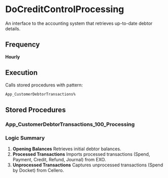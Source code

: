 # DoCreditControlProcessing  

An interface to the accounting system that retrieves up-to-date debtor details.  

## Frequency  
**Hourly**  

## Execution  
Calls stored procedures with pattern: 
````bash 
App_CustomerDebtorTransactions% 
````



## Stored Procedures
### App_CustomerDebtorTransactions_100_Processing  
### Logic Summary  

1. **Opening Balances**  Retrieves initial debtor balances.  
2. **Processed Transactions**  Imports processed transactions (Spend, Payment, Credit, Refund, Journal) from EXO.  
3. **Unprocessed Transactions**  Captures unprocessed transactions (Spend by Docket) from Cellero.  

